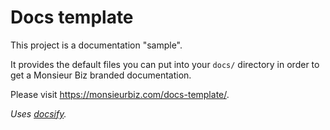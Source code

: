 # Docs template

This project is a documentation "sample".

It provides the default files you can put into your `docs/` directory in order to get a Monsieur Biz branded documentation.

Please visit <https://monsieurbiz.com/docs-template/>.



*Uses [docsify](https://docsify.js.org/).*